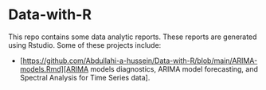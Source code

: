 # Data-with-R
This repo contains some data analytic reports. These reports are generated using Rstudio. Some of these projects include:

- [https://github.com/Abdullahi-a-hussein/Data-with-R/blob/main/ARIMA-models.Rmd][ARIMA models diagnostics, ARIMA model forecasting, and Spectral Analysis for Time Series data].
